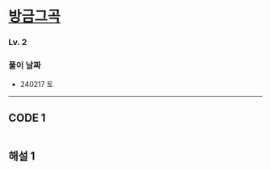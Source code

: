 # [방금그곡](https://school.programmers.co.kr/learn/courses/30/lessons/17683)

### Lv. 2

### 풀이 날짜

- 240217 토

---

## CODE 1

```javascript

```

## 해설 1
